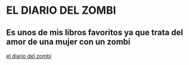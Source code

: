 # EL DIARIO DEL ZOMBI

## Es unos de mis libros favoritos ya que trata del amor de una mujer con un zombi

[el diario del zombi](https://dolmeneditorial.com/wp-content/uploads/diariozfinal.pdf) 
